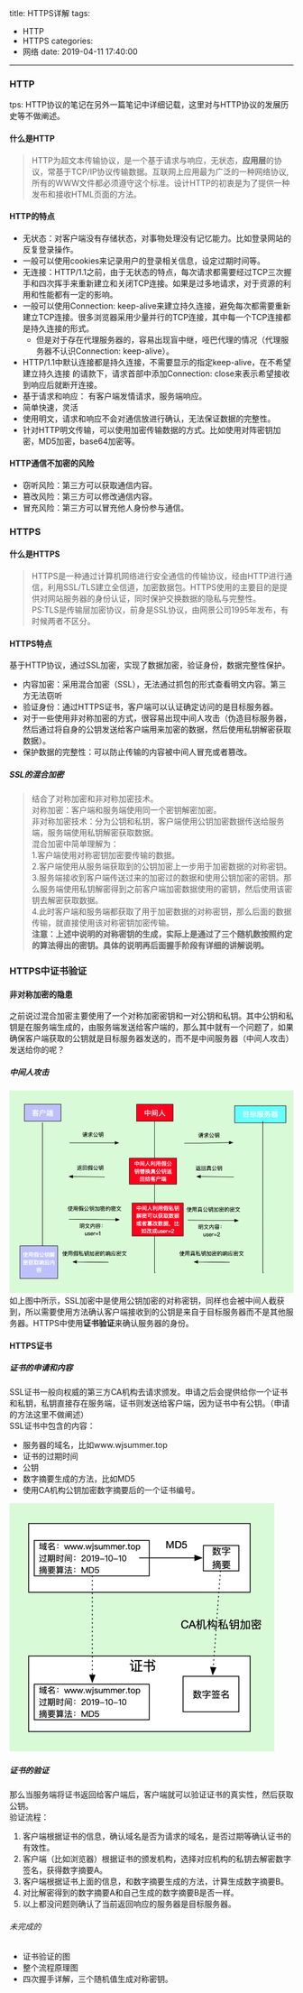 title: HTTPS详解
tags:
  - HTTP
  - HTTPS
categories:
  - 网络
date: 2019-04-11 17:40:00
---
### HTTP
tps: HTTP协议的笔记在另外一篇笔记中详细记载，这里对与HTTP协议的发展历史等不做阐述。
#### 什么是HTTP
> HTTP为超文本传输协议，是一个基于请求与响应，无状态，**应用层**的协议，常基于TCP/IP协议传输数据。互联网上应用最为广泛的一种网络协议,所有的WWW文件都必须遵守这个标准。设计HTTP的初衷是为了提供一种发布和接收HTML页面的方法。

#### HTTP的特点
- 无状态：对客户端没有存储状态，对事物处理没有记忆能力。比如登录网站的反复登录操作。
 - 一般可以使用cookies来记录用户的登录相关信息，设定过期时间等。
- 无连接：HTTP/1.1之前，由于无状态的特点，每次请求都需要经过TCP三次握手和四次挥手来重新建立和关闭TCP连接。如果是过多地请求，对于资源的利用和性能都有一定的影响。
 - 一般可以使用Connection: keep-alive来建立持久连接，避免每次都需要重新建立TCP连接。很多浏览器采用少量并行的TCP连接，其中每一个TCP连接都是持久连接的形式。
   - 但是对于存在代理服务器的，容易出现盲中继，哑巴代理的情况（代理服务器不认识Connection: keep-alive）。
 - HTTP/1.1中默认连接都是持久连接，不需要显示的指定keep-alive，在不希望建立持久连接 的请款下，请求首部中添加Connection: close来表示希望接收到响应后就断开连接。
- 基于请求和响应： 有客户端发情请求，服务端响应。
- 简单快速，灵活
- 使用明文，请求和响应不会对通信放进行确认，无法保证数据的完整性。
 - 针对HTTP明文传输，可以使用加密传输数据的方式。比如使用对阵密钥加密，MD5加密，base64加密等。
 
#### HTTP通信不加密的风险
- 窃听风险：第三方可以获取通信内容。
- 篡改风险：第三方可以修改通信内容。
- 冒充风险：第三方可以冒充他人身份参与通信。

### HTTPS
#### 什么是HTTPS
> HTTPS是一种通过计算机网络进行安全通信的传输协议，经由HTTP进行通信，利用SSL/TLS建立全信道，加密数据包。HTTPS使用的主要目的是提供对网站服务器的身份认证，同时保护交换数据的隐私与完整性。  
PS:TLS是传输层加密协议，前身是SSL协议，由网景公司1995年发布，有时候两者不区分。

#### HTTPS特点
基于HTTP协议，通过SSL加密，实现了数据加密，验证身份，数据完整性保护。
- 内容加密：采用混合加密（SSL），无法通过抓包的形式查看明文内容。第三方无法窃听
- 验证身份：通过HTTPS证书，客户端可以认证确定访问的是目标服务器。
 - 对于一些使用非对称加密的方式，很容易出现中间人攻击（伪造目标服务器，然后通过将自身的公钥发送给客户端用来加密的数据，然后使用私钥解密获取数据）。
- 保护数据的完整性：可以防止传输的内容被中间人冒充或者篡改。

##### SSL的混合加密
> 结合了对称加密和非对称加密技术。   
对称加密：客户端和服务端使用同一个密钥解密加密。   
非对称加密技术：分为公钥和私钥，客户端使用公钥加密数据传送给服务端，服务端使用私钥解密获取数据。   
混合加密中简单理解为：   
1.客户端使用对称密钥加密要传输的数据。   
2.客户端使用从服务端获取到的公钥加密上一步用于加密数据的对称密钥。   
3.服务端接收到客户端传送过来的加密过的数据和使用公钥加密的密钥。那么服务端使用私钥解密得到之前客户端加密数据使用的密钥，然后使用该密钥去解密获取数据。    
4.此时客户端和服务端都获取了用于加密数据的对称密钥，那么后面的数据传输，就直接使用该对称密钥加密传输。    
**注意：上述中说明的对称密钥的生成，实际上是通过了三个随机数按照约定的算法得出的密钥。具体的说明再后面握手阶段有详细的讲解说明。**

### HTTPS中证书验证
#### 非对称加密的隐患
之前说过混合加密主要使用了一个对称加密密钥和一对公钥和私钥。其中公钥和私钥是在服务端生成的，由服务端发送给客户端的，那么其中就有一个问题了，如果确保客户端获取的公钥就是目标服务器发送的，而不是中间服务器（中间人攻击）发送给你的呢？
##### 中间人攻击

![upload successful](/images/pasted-4.png)
如上图中所示，SSL加密中是使用公钥加密的对称密钥，同样也会被中间人截获到，所以需要使用方法确认客户端接收到的公钥是来自于目标服务器而不是其他服务器。HTTPS中使用**证书验证**来确认服务器的身份。
#### HTTPS证书
##### 证书的申请和内容
SSL证书一般向权威的第三方CA机构去请求颁发。申请之后会提供给你一个证书和私钥，私钥直接存在服务端，证书则发送给客户端，因为证书中有公钥。（申请的方法这里不做阐述）  
SSL证书中包含的内容：
- 服务器的域名，比如www.wjsummer.top
- 证书的过期时间
- 公钥
- 数字摘要生成的方法，比如MD5
- 使用CA机构公钥加密数字摘要后的一个证书编号。

![upload successful](/images/pasted-5.png)
##### 证书的验证
那么当服务端将证书返回给客户端后，客户端就可以验证证书的真实性，然后获取公钥。   
验证流程：
1. 客户端根据证书的信息，确认域名是否为请求的域名，是否过期等确认证书的有效性。
2. 客户端（比如浏览器）根据证书的颁发机构，选择对应机构的私钥去解密数字签名，获得数字摘要A。
3. 客户端根据证书上面的信息，和数字摘要生成的方法，计算生成数字摘要B。
4. 对比解密得到的数字摘要A和自己生成的数字摘要B是否一样。
5. 以上都没问题则确认了当前返回响应的服务器是目标服务器。

###### 未完成的
- 证书验证的图
- 整个流程原理图
- 四次握手详解，三个随机值生成对称密钥。
